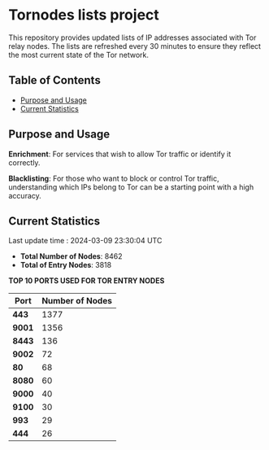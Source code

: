 # Tornodes lists project

This repository provides updated lists of IP addresses associated with Tor relay nodes. The lists are refreshed every 30 minutes to ensure they reflect the most current state of the Tor network.

## Table of Contents

- [Purpose and Usage](#purpose-and-usage)
- [Current Statistics](#current-statistics)


## Purpose and Usage

**Enrichment**: For services that wish to allow Tor traffic or identify it correctly.

**Blacklisting**: For those who want to block or control Tor traffic, understanding which IPs belong to Tor can be a starting point with a high accuracy.

## Current Statistics

Last update time : 2024-03-09 23:30:04 UTC

- **Total Number of Nodes**: 8462
- **Total of Entry Nodes**: 3818

**TOP 10 PORTS USED FOR TOR ENTRY NODES**

| **Port** | **Number of Nodes** |
|------|-----------------|
| **443**   | 1377  |
| **9001**   | 1356  |
| **8443**   | 136  |
| **9002**   | 72  |
| **80**   | 68  |
| **8080**   | 60  |
| **9000**   | 40  |
| **9100**   | 30  |
| **993**   | 29  |
| **444**   | 26  |

